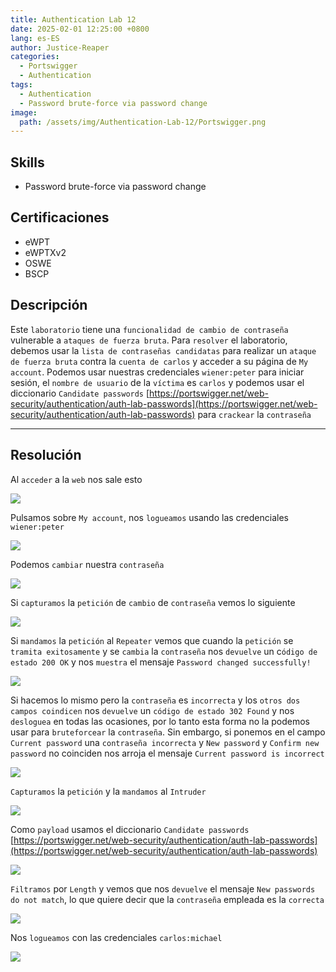 ```yaml
---
title: Authentication Lab 12
date: 2025-02-01 12:25:00 +0800
lang: es-ES
author: Justice-Reaper
categories:
  - Portswigger
  - Authentication
tags:
  - Authentication
  - Password brute-force via password change
image:
  path: /assets/img/Authentication-Lab-12/Portswigger.png
---
```


## Skills

- Password brute-force via password change

## Certificaciones

- eWPT
- eWPTXv2
- OSWE
- BSCP

## Descripción

Este `laboratorio` tiene una `funcionalidad de cambio de contraseña` vulnerable a `ataques de fuerza bruta`. Para `resolver` el laboratorio, debemos usar la `lista de contraseñas candidatas` para realizar un `ataque de fuerza bruta` contra la `cuenta de carlos` y acceder a su página de `My account`. Podemos usar nuestras credenciales `wiener:peter` para iniciar sesión, el `nombre de usuario` de la `víctima` es `carlos` y podemos usar el diccionario `Candidate passwords` [https://portswigger.net/web-security/authentication/auth-lab-passwords](https://portswigger.net/web-security/authentication/auth-lab-passwords) para `crackear` la `contraseña`

---
## Resolución

Al `acceder` a la `web` nos sale esto

![](/assets/img/Authentication-Lab-12/image_1.png)

Pulsamos sobre `My account`, nos `logueamos` usando las credenciales `wiener:peter`

![](/assets/img/Authentication-Lab-12/image_2.png)

Podemos `cambiar` nuestra `contraseña`

![](/assets/img/Authentication-Lab-12/image_3.png)

Si `capturamos` la `petición` de `cambio` de `contraseña` vemos lo siguiente

![](/assets/img/Authentication-Lab-12/image_4.png)

Si `mandamos` la `petición` al `Repeater` vemos que cuando la `petición` se `tramita exitosamente` y se `cambia` la `contraseña` nos `devuelve` un c`ódigo de estado 200 OK` y nos `muestra` el mensaje `Password changed successfully!`

![](/assets/img/Authentication-Lab-12/image_5.png)

Si hacemos lo mismo pero la `contraseña` es `incorrecta` y los `otros dos campos coindicen` nos `devuelve` un `código de estado 302 Found` y nos `desloguea` en todas las ocasiones, por lo tanto esta forma no la podemos usar para `bruteforcear` la `contraseña`. Sin embargo, si ponemos en el campo `Current password` una `contraseña incorrecta` y `New password` y `Confirm new password` no coinciden nos arroja el mensaje `Current password is incorrect`

![](/assets/img/Authentication-Lab-12/image_6.png)

`Capturamos` la `petición` y la `mandamos` al `Intruder`

![](/assets/img/Authentication-Lab-12/image_7.png)

Como `payload` usamos el diccionario `Candidate passwords` [https://portswigger.net/web-security/authentication/auth-lab-passwords](https://portswigger.net/web-security/authentication/auth-lab-passwords)

![](/assets/img/Authentication-Lab-12/image_8.png)

`Filtramos` por `Length` y vemos que nos `devuelve` el mensaje `New passwords do not match`, lo que quiere decir que la `contraseña` empleada es la `correcta`

![](/assets/img/Authentication-Lab-12/image_9.png)

Nos `logueamos` con las credenciales `carlos:michael`

![](/assets/img/Authentication-Lab-12/image_10.png)
